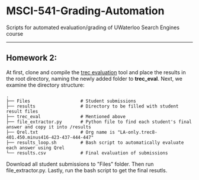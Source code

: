 # MSCI-541-Grading-Automation
Scripts for automated evaluation/grading of UWaterloo Search Engines course

----

## Homework 2:
At first, clone and compile the [trec evaluation](https://github.com/usnistgov/trec_eval) tool and place the results in the root directory, naming the newly added folder to **trec_eval**. Next, we examine the directory structure:

    .
    ├── Files                   # Student submissions
    ├── results                 # Directory to be filled with student result files
    ├── trec_eval               # Mentioned above
    ├── file_extractor.py       # Python file to find each student's final answer and copy it into /results
    ├── Qrel.txt                # Org name is "LA-only.trec8-401.450.minus416-423-437-444-447"
    ├── results_loop.sh         # Bash script to automatically evaluate each answer using Qrel
    └── results.csv             # Final evaluation of submissions
   
Download all student submissions to "Files" folder. Then run file_extractor.py. Lastly, run the bash script to get the final resutls.
